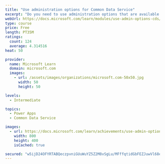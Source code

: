 ```yaml
---
title: "Use administration options for Common Data Service"
excerpt: "Do you need to use administration options that are available for Common Data Service? This module will show you how you can use solutions within Common Data Service and administer environments."
webUrl: https://docs.microsoft.com/learn/modules/use-admin-options-cds/
type: course
price: Free
length: PT35M
ratings:
  count: 124
  average: 4.314516
heat: 50

provider:
  name: Microsoft Learn
  domain: microsoft.com
  images:
    - url: /assets/images/organizations/microsoft.com-50x50.jpg
      width: 50
      height: 50

levels:
  - Intermediate

topics:
  - Power Apps
  - Common Data Service

images:
  - url: https://docs.microsoft.com/learn/achievements/use-admin-options-cds-social.png
    width: 800
    height: 400
    isCached: true

secured: "w5ijD24OFYRTABQeczpvniGUuWuYZ5Z2M8vSgLu/MFffqtidGbFEZJuwVl68eLOXNrHZ7eUn+EuYEfsmybKUdVJCsl/gDY40HfVca68NBoYxve9N+i9M3H86jPk6cfGLkKvSM0Y6Vc6r/5nE1awNzWeGVLfn3FEuU6hkLHWHdjKWQpeZXpdXgRtriDCMMTQ9ymOm0oK7Jn8U2z8Vg10+J1zWCJN8QvXtv2jSgrdlMjKJz//48TVcQgy4zHRmKHd4LDMbbFmQERgdTrzZh/F8MJhdUJQOpPr+plD9MIAWu1I3xvujeZgf/mp/bzTj6X66HhQkeueHfm9aoIa4K4sCJGRBvGUrkKPinY3QvjxiplCZZ/vcL8V3qufZZo5HRnVBiOiTiNBuZAVKX9VenmZxfxlZxBRMY15eSt/C6x8ixnQ=;PqI81PfKjc/QWe+sRB6Qgg=="
---
```


